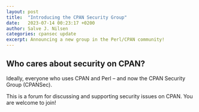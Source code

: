```yaml
---
layout: post
title:  "Introducing the CPAN Security Group"
date:   2023-07-14 00:23:17 +0200
author: Salve J. Nilsen
categories: cpansec update
excerpt: Announcing a new group in the Perl/CPAN community!
---
```


## Who cares about security on CPAN?

Ideally, everyone who uses CPAN and Perl – and now the CPAN Security Group (CPANSec).

This is a forum for discussing and supporting security issues on CPAN.
You are welcome to join!
